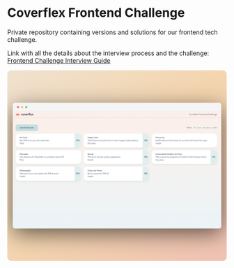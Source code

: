 # Coverflex Frontend Challenge

Private repository containing versions and solutions for our frontend tech challenge.

Link with all the details about the interview process and the challenge:
[Frontend Challenge Interview Guide](https://www.notion.so/coverflex/Frontend-Challenge-Interview-Guide-51a89dac820b4f16b7378970f1281a82?pvs=4)

![App live preview](/docs/media/app-preview.png)


